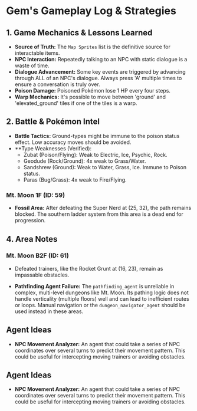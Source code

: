 # Gem's Gameplay Log & Strategies

## 1. Game Mechanics & Lessons Learned
*   **Source of Truth:** The `Map Sprites` list is the definitive source for interactable items.
*   **NPC Interaction:** Repeatedly talking to an NPC with static dialogue is a waste of time.
*   **Dialogue Advancement:** Some key events are triggered by advancing through ALL of an NPC's dialogue. Always press 'A' multiple times to ensure a conversation is truly over.
*   **Poison Damage:** Poisoned Pokémon lose 1 HP every four steps.
*   **Warp Mechanics:** It's possible to move between 'ground' and 'elevated_ground' tiles if one of the tiles is a warp.

## 2. Battle & Pokémon Intel
*   **Battle Tactics:** Ground-types might be immune to the poison status effect. Low accuracy moves should be avoided.
*   **Type Weaknesses (Verified):
    *   Zubat (Poison/Flying): Weak to Electric, Ice, Psychic, Rock.
    *   Geodude (Rock/Ground): 4x weak to Grass/Water.
    *   Sandshrew (Ground): Weak to Water, Grass, Ice. Immune to Poison status.
    *   Paras (Bug/Grass): 4x weak to Fire/Flying.

### Mt. Moon 1F (ID: 59)
*   **Fossil Area:** After defeating the Super Nerd at (25, 32), the path remains blocked. The southern ladder system from this area is a dead end for progression.

## 4. Area Notes
### Mt. Moon B2F (ID: 61)
*   Defeated trainers, like the Rocket Grunt at (16, 23), remain as impassable obstacles.

*   **Pathfinding Agent Failure:** The `pathfinding_agent` is unreliable in complex, multi-level dungeons like Mt. Moon. Its pathing logic does not handle verticality (multiple floors) well and can lead to inefficient routes or loops. Manual navigation or the `dungeon_navigator_agent` should be used instead in these areas.

## Agent Ideas
*   **NPC Movement Analyzer:** An agent that could take a series of NPC coordinates over several turns to predict their movement pattern. This could be useful for intercepting moving trainers or avoiding obstacles.

## Agent Ideas
*   **NPC Movement Analyzer:** An agent that could take a series of NPC coordinates over several turns to predict their movement pattern. This could be useful for intercepting moving trainers or avoiding obstacles.